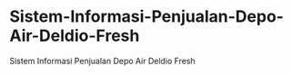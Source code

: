 # Sistem-Informasi-Penjualan-Depo-Air-Deldio-Fresh
Sistem Informasi Penjualan Depo Air Deldio Fresh
